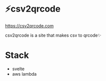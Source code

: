 # ⚡️csv2qrcode

https://csv2qrcode.com

csv2qrcode is a site that makes csv to qrcode✨

# Stack

- svelte
- aws lambda
